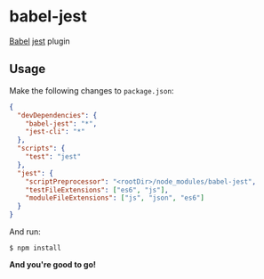 # babel-jest

[Babel](https://github.com/babel/babel) [jest](https://github.com/facebook/jest) plugin

## Usage

Make the following changes to `package.json`:

```json
{
  "devDependencies": {
    "babel-jest": "*",
    "jest-cli": "*"
  },
  "scripts": {
    "test": "jest"
  },
  "jest": {
    "scriptPreprocessor": "<rootDir>/node_modules/babel-jest",
    "testFileExtensions": ["es6", "js"],
    "moduleFileExtensions": ["js", "json", "es6"]
  }
}
```

And run:

    $ npm install

**And you're good to go!**
